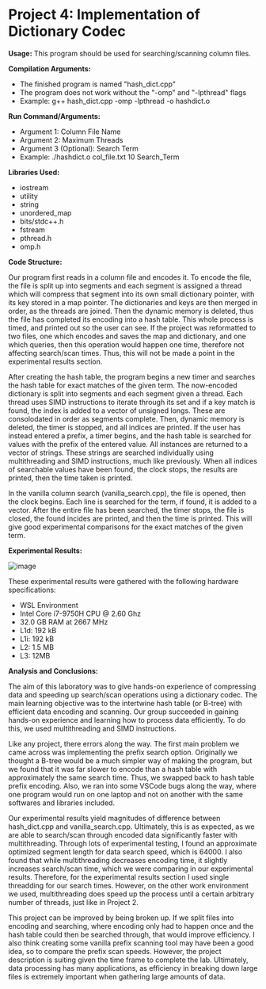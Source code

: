 # Project 4: Implementation of Dictionary Codec

**Usage:** This program should be used for searching/scanning column files. 

**Compilation Arguments:** 
- The finished program is named "hash_dict.cpp"
- The program does not work without the "-omp" and "-lpthread" flags
- Example: g++ hash_dict.cpp -omp -lpthread -o hashdict.o

**Run Command/Arguments:**
- Argument 1: Column File Name
- Argument 2: Maximum Threads
- Argument 3 (Optional): Search Term
- Example: ./hashdict.o col_file.txt 10 Search_Term

**Libraries Used:**
- iostream
- utility
- string
- unordered_map
- bits/stdc++.h
- fstream
- pthread.h
- omp.h

**Code Structure:**

Our program first reads in a column file and encodes it. To encode the file, the file is split up into segments and each segment is assigned a thread which will compress that segment into its own small dictionary pointer, with its key stored in a map pointer. The dictionaries and keys are then merged in order, as the threads are joined. Then the dynamic memory is deleted, thus the file has completed its encoding into a hash table. This whole process is timed, and printed out so the user can see. If the project was reformatted to two files, one which encodes and saves the map and dictionary, and one which queries, then this operation would happen one time, therefore not affecting search/scan times. Thus, this will not be made a point in the experimental results section.

After creating the hash table, the program begins a new timer and searches the hash table for exact matches of the given term. The now-encoded dictionary is split into segments and each segment given a thread. Each thread uses SIMD instructions to iterate through its set and if a key match is found, the index is added to a vector of unsigned longs. These are consolodated in order as segments complete. Then, dynamic memory is deleted, the timer is stopped, and all indices are printed. If the user has instead entered a prefix, a timer begins, and the hash table is searched for values with the prefix of the entered value. All instances are returned to a vector of strings. These strings are searched individually using multithreading and SIMD instructions, much like previously. When all indices of searchable values have been found, the clock stops, the results are printed, then the time taken is printed.

In the vanilla column search (vanilla_search.cpp), the file is opened, then the clock begins. Each line is searched for the term, if found, it is added to a vector. After the entire file has been searched, the timer stops, the file is closed, the found incides are printed, and then the time is printed. This will give good experimental comparisons for the exact matches of the given term.

**Experimental Results:**

![image](https://user-images.githubusercontent.com/112660711/226413948-642704e4-d323-426d-9f42-58c83220dbe6.png)


These experimental results were gathered with the following hardware specifications:
- WSL Environment
- Intel Core i7-9750H CPU @ 2.60 Ghz
- 32.0 GB RAM at 2667 MHz
- L1d: 192 kB
- L1i: 192 kB
- L2: 1.5 MB
- L3: 12MB

**Analysis and Conclusions:**

The aim of this laboratory was to give hands-on experience of compressing data and speeding up search/scan operations using a dictionary codec. The main learning objective was to the intertwine hash table (or B-tree) with efficient data encoding and scanning. Our group succeeded in gaining hands-on experience and learning how to process data efficiently. To do this, we used multithreading and SIMD instructions. 

Like any project, there errors along the way. The first main problem we came across was implementing the prefix search option. Originally we thought a B-tree would be a much simpler way of making the program, but we found that it was far slower to encode than a hash table with approximately the same search time. Thus, we swapped back to hash table prefix encoding. Also, we ran into some VSCode bugs along the way, where one program would run on one laptop and not on another with the same softwares and libraries included.

Our experimental results yield magnitudes of difference between hash_dict.cpp and vanilla_search.cpp. Ultimately, this is as expected, as we are able to search/scan through encoded data significantly faster with multithreading. Through lots of experimental testing, I found an approximate optimized segment length for data search speed, which is 64000. I also found that while multithreading decreases encoding time, it slightly increases search/scan time, which we were comparing in our experimental results. Therefore, for the experimental results section I used single threadding for our search times. However, on the other work environment we used, multithreading does speed up the process until a certain arbitrary number of threads, just like in Project 2.

This project can be improved by being broken up. If we split files into encoding and searching, where encoding only had to happen once and the hash table could then be searched through, that would improve efficiency. I also think creating some vanilla prefix scanning tool may have been a good idea, so to compare the prefix scan speeds. However, the project description is suiting given the time frame to complete the lab. Ultimately, data processing has many applications, as efficiency in breaking down large files is extremely important when gathering large amounts of data. 

